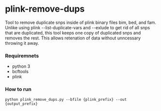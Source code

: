 # plink-remove-dups
Tool to remove duplicate snps inside of plink binary files bim, bed, and fam. Unlike using plink --list-duplicate-vars and --exlude to get rid of all snps that are duplicated, this tool keeps one copy of duplicated snps and removes the rest. This allows retenation of data without unncessary throwing it away.  

### Requiremnets 
- python 3
- bcftools
- plink 

### How to run

`python plink_remove_dups.py --bfile {plink_prefix} --out {output_prefix}` 
